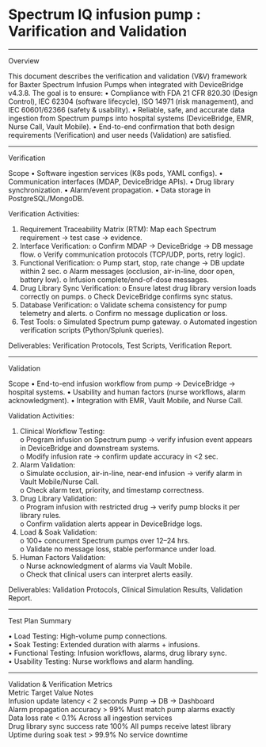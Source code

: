 # Spectrum IQ infusion pump : Varification and Validation
________________________________________
Overview

This document describes the verification and validation (V&V) framework for Baxter Spectrum Infusion Pumps when integrated with DeviceBridge v4.3.8.
The goal is to ensure:
•	Compliance with FDA 21 CFR 820.30 (Design Control), IEC 62304 (software lifecycle), ISO 14971 (risk management), and IEC 60601/62366 (safety & usability).
•	Reliable, safe, and accurate data ingestion from Spectrum pumps into hospital systems (DeviceBridge, EMR, Nurse Call, Vault Mobile).
•	End-to-end confirmation that both design requirements (Verification) and user needs (Validation) are satisfied.
______________________________________________________________________________________________________________________________________________________________
Verification 

Scope
•	Software ingestion services (K8s pods, YAML configs).
•	Communication interfaces (MDAP, DeviceBridge APIs).
•	Drug library synchronization.
•	Alarm/event propagation.
•	Data storage in PostgreSQL/MongoDB.

Verification Activities:
1.	Requirement Traceability Matrix (RTM): Map each Spectrum requirement → test case → evidence.
2.	Interface Verification:
o	Confirm MDAP → DeviceBridge → DB message flow.
o	Verify communication protocols (TCP/UDP, ports, retry logic).
3.	Functional Verification:
o	Pump start, stop, rate change → DB update within 2 sec.
o	Alarm messages (occlusion, air-in-line, door open, battery low).
o	Infusion complete/end-of-dose messages.
4.	Drug Library Sync Verification:
o	Ensure latest drug library version loads correctly on pumps.
o	Check DeviceBridge confirms sync status.
5.	Database Verification:
o	Validate schema consistency for pump telemetry and alerts.
o	Confirm no message duplication or loss.
6.	Test Tools:
o	Simulated Spectrum pump gateway.
o	Automated ingestion verification scripts (Python/Splunk queries).

Deliverables: Verification Protocols, Test Scripts, Verification Report.
__________________________________________________________________________________________________________________________________________
Validation

Scope
•	End-to-end infusion workflow from pump → DeviceBridge → hospital systems.
•	Usability and human factors (nurse workflows, alarm acknowledgment).
•	Integration with EMR, Vault Mobile, and Nurse Call.

Validation Activities:
1.	Clinical Workflow Testing:  
o	Program infusion on Spectrum pump → verify infusion event appears in DeviceBridge and downstream systems.    
o	Modify infusion rate → confirm update accuracy in <2 sec.    
2.	Alarm Validation:  
o	Simulate occlusion, air-in-line, near-end infusion → verify alarm in Vault Mobile/Nurse Call.  
o	Check alarm text, priority, and timestamp correctness.  
3.	Drug Library Validation:  
o	Program infusion with restricted drug → verify pump blocks it per library rules.  
o	Confirm validation alerts appear in DeviceBridge logs.  
4.	Load & Soak Validation:  
o	100+ concurrent Spectrum pumps over 12–24 hrs.  
o	Validate no message loss, stable performance under load.  
5.	Human Factors Validation:  
o	Nurse acknowledgment of alarms via Vault Mobile.  
o	Check that clinical users can interpret alerts easily.  

Deliverables: Validation Protocols, Clinical Simulation Results, Validation Report.  
________________________________________________________________________________________________________________________________________________
Test Plan Summary     

•	Load Testing: High-volume pump connections.    
•	Soak Testing: Extended duration with alarms + infusions.    
•	Functional Testing: Infusion workflows, alarms, drug library sync.    
•	Usability Testing: Nurse workflows and alarm handling.     
_________________________________________________________________________________________________________________________________________________

Validation & Verification Metrics  
Metric	Target Value	Notes  
Infusion update latency	< 2 seconds	Pump → DB → Dashboard  
Alarm propagation accuracy	> 99%	Must match pump alarms exactly  
Data loss rate	< 0.1%	Across all ingestion services  
Drug library sync success rate	100%	All pumps receive latest library  
Uptime during soak test	> 99.9%	No service downtime  


